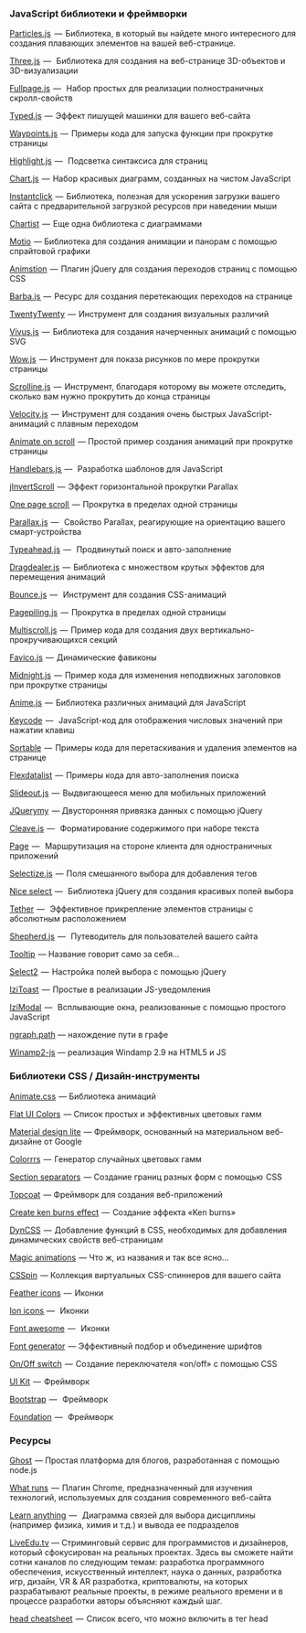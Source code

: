 ### JavaScript библиотеки и фреймворки

[Particles.js](http://vincentgarreau.com/particles.js/)   —  Библиотека, в который вы найдете много интересного для создания плавающих элементов на вашей веб-странице.  

[Three.js](https://threejs.org/)  —   Библиотека для создания на веб-странице 3D-объектов и 3D-визуализации  

[Fullpage.js](https://alvarotrigo.com/fullPage/#firstPage)  —   Набор простых для реализации полностраничных скролл-свойств  

[Typed.js](http://www.mattboldt.com/demos/typed-js/)  —  Эффект пишущей машинки для вашего веб-сайта  

[Waypoints.js](http://imakewebthings.com/waypoints/)  —  Примеры кода для запуска функции при прокрутке страницы  

[Highlight.js](https://highlightjs.org/)  —   Подсветка синтаксиса для страниц  

[Chart.js](http://www.chartjs.org/)  —  Набор красивых диаграмм, созданных на чистом JavaScript  

[Instantclick](http://instantclick.io/)  —  Библиотека, полезная для ускорения загрузки вашего сайта с предварительной загрузкой ресурсов при наведении мыши  

[Chartist](http://gionkunz.github.io/chartist-js/index.html)  —  Еще одна библиотека с диаграммами  

[Motio](http://darsa.in/motio/#!introduction)  — Библиотека для создания анимации и панорам с помощью спрайтовой графики  

[Animstion](http://git.blivesta.com/animsition/)  —  Плагин jQuery для создания переходов страниц с помощью CSS  

[Barba.js ](https://github.com/luruke/barba.js) —  Ресурс для создания перетекающих переходов на странице  

[TwentyTwenty](http://zurb.com/playground/twentytwenty)  —  Инструмент для создания визуальных различий  

[Vivus.js](https://github.com/maxwellito/vivus#vivusjs)  —  Библиотека для создания начерченных анимаций с помощью SVG  

[Wow.js](http://mynameismatthieu.com/WOW/)  —  Инструмент для показа рисунков по мере прокрутки страницы  

[Scrolline.js](https://github.com/anthonyly/Scrolline.js)  —  Инструмент, благодаря которому вы можете отследить, сколько вам нужно прокрутить до конца страницы  

[Velocity.js](http://velocityjs.org/)  —  Инструмент для создания очень быстрых JavaScript-анимаций с плавным переходом  

[Animate on scroll](http://michalsnik.github.io/aos/)  — Простой пример создания анимаций при прокрутке страницы  

[Handlebars.js ](http://handlebarsjs.com/) —   Разработка шаблонов для JavaScript  

[jInvertScroll](http://www.pixxelfactory.net/jInvertScroll/)  —  Эффект горизонтальной прокрутки Parallax  

[One page scroll ](https://github.com/peachananr/onepage-scroll) —  Прокрутка в пределах одной страницы  

[Parallax.js](https://github.com/wagerfield/parallax)  —   Свойство Parallax, реагирующие на ориентацию вашего смарт-устройства  

[Typeahead.js](http://twitter.github.io/typeahead.js/)  —   Продвинутый поиск и авто-заполнение  

[Dragdealer.js](http://skidding.github.io/dragdealer/)  —  Библиотека с множеством крутых эффектов для перемещения анимаций  

[Bounce.js](http://bouncejs.com/)  —   Инструмент для создания CSS-анимаций  

[Pagepiling.js](https://github.com/alvarotrigo/pagePiling.js)  —  Прокрутка в пределах одной страницы  

[Multiscroll.js](https://github.com/alvarotrigo/multiscroll.js)  —  Пример кода для создания двух вертикально-прокручивающихся секций  

[Favico.js](http://lab.ejci.net/favico.js/)  —  Динамические фавиконы  

[Midnight.js](http://aerolab.github.io/midnight.js/)  —  Пример кода для изменения неподвижных заголовков при прокрутке страницы  

[Anime.js](http://animejs.com/)  —  Библиотека различных анимаций для JavaScript  

[Keycode](http://keycode.info/)  —   JavaScript-код для отображения числовых значений при нажатии клавиш  

[Sortable](http://rubaxa.github.io/Sortable/)  —  Примеры кода для перетаскивания и удаления элементов на странице  

[Flexdatalist](http://projects.sergiodinislopes.pt/flexdatalist/)  —  Примеры кода для авто-заполнения поиска  

[Slideout.js](https://slideout.js.org/)  —  Выдвигающееся меню для мобильных приложений  

[JQuerymy](http://jquerymy.com/#/)  — Двусторонняя привязка данных с помощью jQuery  

[Cleave.js](http://nosir.github.io/cleave.js/)  —   Форматирование содержимого при наборе текста  

[Page](http://smalljs.org/client-side-routing/page/)  —   Маршрутизация на стороне клиента для одностраничных приложений  

[Selectize.js](http://selectize.github.io/selectize.js/)  —  Поля смешанного выбора для добавления тегов  

[Nice select ](http://hernansartorio.com/jquery-nice-select/) —   Библиотека jQuery для создания красивых полей выбора  

[Tether](http://tether.io/)  —   Эффективное прикрепление элементов страницы с абсолютным расположением  

[Shepherd.js](https://github.com/HubSpot/shepherd)  —   Путеводитель для пользователей вашего сайта  

[Tooltip](https://github.com/HubSpot/tooltip)  — Название говорит само за себя...   

[Select2](https://select2.github.io/)  —  Настройка полей выбора с помощью jQuery  

[IziToast](http://izitoast.marcelodolce.com/)  —  Простые в реализации JS-уведомления  

[IziModal](http://izimodal.marcelodolce.com/)  —   Всплывающие окна, реализованные с помощью простого JavaScript  

[ngraph.path](https://github.com/anvaka/ngraph.path)  — нахождение пути в графе

[Winamp2-js](https://github.com/captbaritone/winamp2-js) — реализация Windamp 2.9 на HTML5 и JS

### Библиотеки CSS / Дизайн-инструменты

[Animate.css](https://daneden.github.io/animate.css/)  — Библиотека анимаций  

[Flat UI Colors](https://flatuicolors.com/)  — Список простых и эффективных цветовых гамм  

[Material design lite](https://getmdl.io/index.html)  — Фреймворк, основанный на материальном веб-дизайне от Google   

[Colorrrs](https://www.webpagefx.com/web-design/random-color-picker/)  —  Генератор случайных цветовых гамм  

[Section separators](https://tympanus.net/Development/SectionSeparators/)  — Создание границ разных форм с помощью  CSS  

[Topcoat](http://topcoat.io/)  — Фреймворк для создания веб-приложений  

[Create ken burns effect](https://www.kirupa.com/html5/ken_burns_effect_css.htm)  —  Создание эффекта «Ken burns»  

[DynCSS](http://www.vittoriozaccaria.net/dyn-css/)  —  Добавление функций в CSS, необходимых для добавления динамических свойств веб-страницам  

[Magic animations](https://www.minimamente.com/example/magic_animations/)  — Что ж, из названия и так все ясно…  

[CSSpin](https://webkul.github.io/csspin/)  — Коллекция виртуальных CSS-спиннеров для вашего сайта  

[Feather icons](https://feathericons.com/)  —  Иконки  

[Ion icons ](http://ionicons.com/) —   Иконки  

[Font awesome](http://fontawesome.io/)  —   Иконки  

[Font generator](http://brandmark.io/font-generator/)  — Эффективный подбор и объединение шрифтов  

[On/Off switch](https://proto.io/freebies/onoff/)  —  Создание переключателя «on/off» с помощью CSS  

[UI Kit](https://getuikit.com/)  —  Фреймворк  

[Bootstrap](http://getbootstrap.com/)  —   Фреймворк  

[Foundation](http://foundation.zurb.com/)  —   Фреймворк  

### Ресурсы

[Ghost](https://ghost.org/)  — Простая платформа для блогов, разработанная с помощью node.js  

[What runs](https://www.whatruns.com/)  —  Плагин Chrome, предназначенный для изучения технологий, используемых для создания современного веб-сайта  

[Learn anything ](https://learn-anything.xyz/learn-anything) —   Диаграмма связей для выбора дисциплины (например физика, химия и т.д.) и вывода ее подразделов  

[LiveEdu.tv](http://www.liveedu.tv) — Стриминговый сервис для программистов и дизайнеров, который сфокусирован на реальных проектах. Здесь вы сможете найти сотни каналов по следующим темам: разработка программного обеспечения, искусственный интеллект, наука о данных, разработка игр, дизайн, VR & AR разработка, криптовалюты, на которых разрабатывают реальные проекты, в режиме реального времени и в процессе разработки авторы объясняют каждый шаг.  

[head cheatsheet](https://github.com/joshbuchea/HEAD)  —  Список всего, что можно включить в тег head
